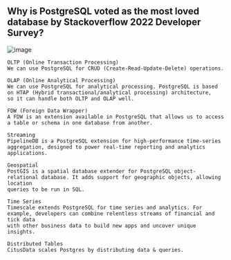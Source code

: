 ## Why is PostgreSQL voted as the most loved database by Stackoverflow 2022 Developer Survey?

![image](https://user-images.githubusercontent.com/22426280/229983959-29551f80-441c-4c8d-8642-8688eda69e5f.png)


    OLTP (Online Transaction Processing)
    We can use PostgreSQL for CRUD (Create-Read-Update-Delete) operations.

    OLAP (Online Analytical Processing)
    We can use PostgreSQL for analytical processing. PostgreSQL is based on HTAP (Hybrid transactional/analytical processing) architecture, 
    so it can handle both OLTP and OLAP well.

    FDW (Foreign Data Wrapper)
    A FDW is an extension available in PostgreSQL that allows us to access a table or schema in one database from another.

    Streaming
    PipelineDB is a PostgreSQL extension for high-performance time-series aggregation, designed to power real-time reporting and analytics 
    applications.

    Geospatial
    PostGIS is a spatial database extender for PostgreSQL object-relational database. It adds support for geographic objects, allowing location 
    queries to be run in SQL.

    Time Series
    Timescale extends PostgreSQL for time series and analytics. For example, developers can combine relentless streams of financial and tick data 
    with other business data to build new apps and uncover unique insights.

    Distributed Tables
    CitusData scales Postgres by distributing data & queries. 
